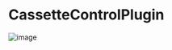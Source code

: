 # CassetteControlPlugin
![image](https://user-images.githubusercontent.com/38728500/129430722-c31fdc27-cd7e-4fee-9fb3-c116b7a4cc07.png)


